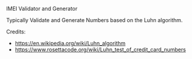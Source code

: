 IMEI Validator and Generator

Typically Validate and Generate Numbers based on the Luhn algorithm.

Credits:
  - https://en.wikipedia.org/wiki/Luhn_algorithm
  - https://www.rosettacode.org/wiki/Luhn_test_of_credit_card_numbers
